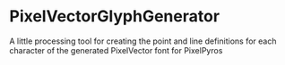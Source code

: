 PixelVectorGlyphGenerator
=========================

A little processing tool for creating the point and line definitions for each character of the generated PixelVector font for PixelPyros